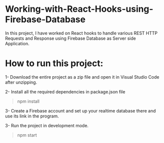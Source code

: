 # Working-with-React-Hooks-using-Firebase-Database
In this project, I have worked on React hooks to handle various REST HTTP Requests and Response using Firebase Database as Server side Application.

# How to run this project:

1- Download the entire project as a zip file and open it in Visual Studio Code after unzipping.

2- Install all the required dependencies in package.json file
> npm install

3- Create a Firebase account and set up your realtime database there and use its link in the program.

3- Run the project in development mode.
> npm start
